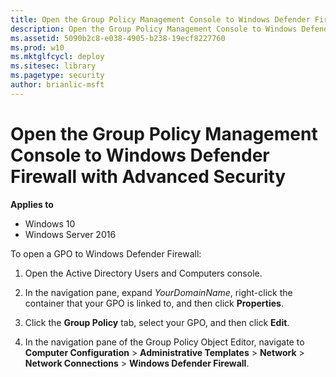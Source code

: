 ```yaml
---
title: Open the Group Policy Management Console to Windows Defender Firewall with Advanced Security (Windows 10)
description: Open the Group Policy Management Console to Windows Defender Firewall with Advanced Security
ms.assetid: 5090b2c8-e038-4905-b238-19ecf8227760
ms.prod: w10
ms.mktglfcycl: deploy
ms.sitesec: library
ms.pagetype: security
author: brianlic-msft
---
```


# Open the Group Policy Management Console to Windows Defender Firewall with Advanced Security

**Applies to**
-   Windows 10
-   Windows Server 2016

To open a GPO to Windows Defender Firewall:

1.  Open the Active Directory Users and Computers console.

2.  In the navigation pane, expand *YourDomainName*, right-click the container that your GPO is linked to, and then click **Properties**.

3.  Click the **Group Policy** tab, select your GPO, and then click **Edit**.

4.  In the navigation pane of the Group Policy Object Editor, navigate to **Computer Configuration** > **Administrative Templates** > **Network** > **Network Connections** > **Windows Defender Firewall**.